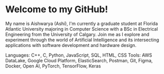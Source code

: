 # Welcome to my GitHub!

My name is Aishwarya (Ashi), I'm currently a graduate student at Florida Atlantic University majoring in Computer Science with a BSc in Electrical Engineering from the University of Calgary. Join me as I explore and experiment through the world of Artificial Intelligence and its intersecting applications with software development and hardware design.  

Languages: C++, C, Python, JavaScript, SQL, HTML, CSS
Tools: AWS DataLake, Google Cloud Platform, ElasticSearch, Postman, Git, Figma, Docker, Open AI, PyTorch, TensorFlow, Keras
